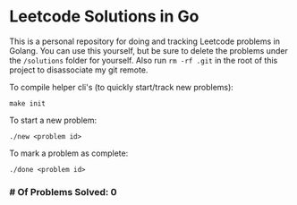 # Leetcode Solutions in Go

This is a personal repository for doing and tracking Leetcode problems in Golang. You can use this yourself, but be sure to delete the problems under the `/solutions` folder for yourself. Also run `rm -rf .git` in the root of this project to disassociate my git remote.

To compile helper cli's (to quickly start/track new problems):

```
make init
```

To start a new problem:

```
./new <problem id>
```

To mark a problem as complete:

```
./done <problem id>
```

### # Of Problems Solved: 0
